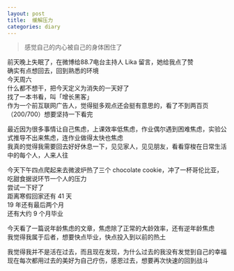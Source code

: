```yaml
---
layout: post
title:  缓解压力
categories: diary
---
```


> 感觉自己的内心被自己的身体困住了

前天晚上失眠了，在微博给88.7电台主持人 Lika 留言，她给我点了赞  
确实有点想回去，回到熟悉的环境  
今天周六  
什么都不想干，把今天定义为消失的一天好了  
找了一本书看，叫「增长黑客」  
作为一个前互联网广告人，觉得挺多观点还会挺有意思的，看了不到两百页（200/700）想要坚持一下看完  

最近因为很多事情让自己焦虑，上课效率低焦虑，作业偶尔遇到困难焦虑，实验公式推导不出来焦虑，连作业做得太快也焦虑  
我真的觉得我需要回去好好休息一下，见见家人，见见朋友，看看穿梭在日常生活中的每个人，人来人往  

今天下午四点爬起来去微波炉热了三个 chocolate cookie，冲了一杯哥伦比亚，吃甜食据说环节一个人的压力  
尝试一下好了  
距离寒假回家还有 41 天  
19 年还有最后两个月  
还有大约 9 个月毕业  

今天看了一篇说年龄焦虑的文章，焦虑除了正常的大龄效率，还有逆年龄焦虑  
我觉得我属于后者，想要快点毕业，快点投入到以前的热土  

我觉得我并不是活在过去，而且现在发现，为什么过去的我没有发觉到自己的幸福  
现在每次都用过去的美好为自己疗伤，感恩过去，想要再次快速的回到战斗
